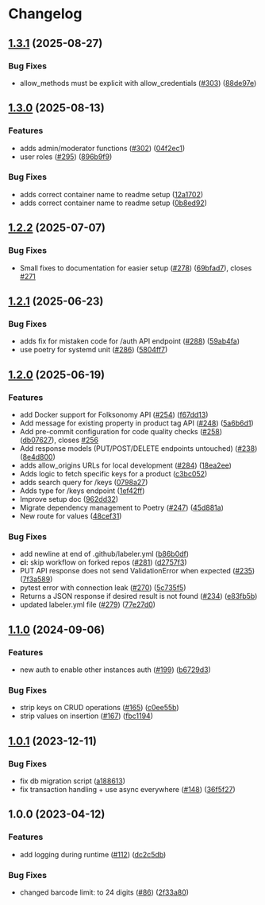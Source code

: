 # Changelog

## [1.3.1](https://github.com/openfoodfacts/folksonomy_api/compare/v1.3.0...v1.3.1) (2025-08-27)


### Bug Fixes

* allow_methods must be explicit with allow_credentials ([#303](https://github.com/openfoodfacts/folksonomy_api/issues/303)) ([88de97e](https://github.com/openfoodfacts/folksonomy_api/commit/88de97e2d7ffb1117bfe09824812886f1d62477a))

## [1.3.0](https://github.com/openfoodfacts/folksonomy_api/compare/v1.2.2...v1.3.0) (2025-08-13)


### Features

* adds admin/moderator functions ([#302](https://github.com/openfoodfacts/folksonomy_api/issues/302)) ([04f2ec1](https://github.com/openfoodfacts/folksonomy_api/commit/04f2ec102271e33be7dc6cb70f38e5b0b041dc28))
* user roles ([#295](https://github.com/openfoodfacts/folksonomy_api/issues/295)) ([896b9f9](https://github.com/openfoodfacts/folksonomy_api/commit/896b9f981dc978705d58a5e4cd0023dc76161ad2))


### Bug Fixes

* adds correct container name to readme setup ([12a1702](https://github.com/openfoodfacts/folksonomy_api/commit/12a17027e1499e18cb761ff0d7fab6171dfe364c))
* adds correct container name to readme setup ([0b8ed92](https://github.com/openfoodfacts/folksonomy_api/commit/0b8ed928d48d9dc862cd754d55614921b0add6d5))

## [1.2.2](https://github.com/openfoodfacts/folksonomy_api/compare/v1.2.1...v1.2.2) (2025-07-07)


### Bug Fixes

* Small fixes to documentation for easier setup ([#278](https://github.com/openfoodfacts/folksonomy_api/issues/278)) ([69bfad7](https://github.com/openfoodfacts/folksonomy_api/commit/69bfad7ff99f49e15c1126db1367004d60d8ab96)), closes [#271](https://github.com/openfoodfacts/folksonomy_api/issues/271)

## [1.2.1](https://github.com/openfoodfacts/folksonomy_api/compare/v1.2.0...v1.2.1) (2025-06-23)


### Bug Fixes

* adds fix for mistaken code for /auth API endpoint ([#288](https://github.com/openfoodfacts/folksonomy_api/issues/288)) ([59ab4fa](https://github.com/openfoodfacts/folksonomy_api/commit/59ab4fa2d356d3410353c3aa16028ae121bda7d0))
* use poetry for systemd unit ([#286](https://github.com/openfoodfacts/folksonomy_api/issues/286)) ([5804ff7](https://github.com/openfoodfacts/folksonomy_api/commit/5804ff7e0a8d51bca123d42d9333ec2a66a8e3a7))

## [1.2.0](https://github.com/openfoodfacts/folksonomy_api/compare/v1.1.0...v1.2.0) (2025-06-19)


### Features

* add Docker support for Folksonomy API ([#254](https://github.com/openfoodfacts/folksonomy_api/issues/254)) ([f67dd13](https://github.com/openfoodfacts/folksonomy_api/commit/f67dd13aeabdb86b900dd0fbab38651421027bb8))
* Add message for existing property in product tag API ([#248](https://github.com/openfoodfacts/folksonomy_api/issues/248)) ([5a6b6d1](https://github.com/openfoodfacts/folksonomy_api/commit/5a6b6d1ff5ccd4bb53d4a36d344f9986926b8fd3))
* Add pre-commit configuration for code quality checks ([#258](https://github.com/openfoodfacts/folksonomy_api/issues/258)) ([db07627](https://github.com/openfoodfacts/folksonomy_api/commit/db07627996bfc81ddbf93cf61e111be02fa64c53)), closes [#256](https://github.com/openfoodfacts/folksonomy_api/issues/256)
* Add response models (PUT/POST/DELETE endpoints untouched) ([#238](https://github.com/openfoodfacts/folksonomy_api/issues/238)) ([8e4d800](https://github.com/openfoodfacts/folksonomy_api/commit/8e4d800ea89fff575de226e7d0821f4d95e4f523))
* adds allow_origins URLs for local development ([#284](https://github.com/openfoodfacts/folksonomy_api/issues/284)) ([18ea2ee](https://github.com/openfoodfacts/folksonomy_api/commit/18ea2ee221bc415f7306b81d86b2df039ff59f6b))
* Adds logic to fetch specific keys for a product ([c3bc052](https://github.com/openfoodfacts/folksonomy_api/commit/c3bc05261cbd57c2fbdf5e5267f3082d49c6d5da))
* adds search query for /keys ([0798a27](https://github.com/openfoodfacts/folksonomy_api/commit/0798a27b78341148d12b8472a1e8c525f313d699))
* Adds type for /keys endpoint ([1ef42ff](https://github.com/openfoodfacts/folksonomy_api/commit/1ef42ffdd275b1d8e743fd93ddf641ab4e2209e5))
* Improve setup doc ([962dd32](https://github.com/openfoodfacts/folksonomy_api/commit/962dd326fd4cfb1348406383e6678c457543dbc7))
* Migrate dependency management to Poetry ([#247](https://github.com/openfoodfacts/folksonomy_api/issues/247)) ([45d881a](https://github.com/openfoodfacts/folksonomy_api/commit/45d881af3a6692412d9708ce5d644c6da658cf11))
* New route for values ([48cef31](https://github.com/openfoodfacts/folksonomy_api/commit/48cef3148c0e1d7ec22dedec4dce7860916583a4))


### Bug Fixes

* add newline at end of .github/labeler.yml ([b86b0df](https://github.com/openfoodfacts/folksonomy_api/commit/b86b0dfeb09843932435251eb39d40128892b37c))
* **ci:** skip workflow on forked repos ([#281](https://github.com/openfoodfacts/folksonomy_api/issues/281)) ([d2757f3](https://github.com/openfoodfacts/folksonomy_api/commit/d2757f352d3525fe963d4b7d10e72421b7318240))
* PUT API response does not send ValidationError when expected ([#235](https://github.com/openfoodfacts/folksonomy_api/issues/235)) ([7f3a589](https://github.com/openfoodfacts/folksonomy_api/commit/7f3a5891c73b9508d5b1dcfe0735b61cd20ad5ba))
* pytest error with connection leak ([#270](https://github.com/openfoodfacts/folksonomy_api/issues/270)) ([5c735f5](https://github.com/openfoodfacts/folksonomy_api/commit/5c735f550f3732571a8e5dd92b068db311b5346f))
* Returns a JSON response if desired result is not found ([#234](https://github.com/openfoodfacts/folksonomy_api/issues/234)) ([e83fb5b](https://github.com/openfoodfacts/folksonomy_api/commit/e83fb5bb5da06bc7766d4624b3b49ee63cb39ca6))
* updated labeler.yml file ([#279](https://github.com/openfoodfacts/folksonomy_api/issues/279)) ([77e27d0](https://github.com/openfoodfacts/folksonomy_api/commit/77e27d0edc750b417e525f29986c5cfd36e8b079))

## [1.1.0](https://github.com/openfoodfacts/folksonomy_api/compare/v1.0.1...v1.1.0) (2024-09-06)


### Features

* new auth to enable other instances auth ([#199](https://github.com/openfoodfacts/folksonomy_api/issues/199)) ([b6729d3](https://github.com/openfoodfacts/folksonomy_api/commit/b6729d3984e82005f6d3a04d96466c8a1f1959e3))


### Bug Fixes

* strip keys on CRUD operations ([#165](https://github.com/openfoodfacts/folksonomy_api/issues/165)) ([c0ee55b](https://github.com/openfoodfacts/folksonomy_api/commit/c0ee55b5a2d6527732dc8c0af09a5d86492fa923))
* strip values on insertion ([#167](https://github.com/openfoodfacts/folksonomy_api/issues/167)) ([fbc1194](https://github.com/openfoodfacts/folksonomy_api/commit/fbc1194699d3e38fa58dd69bec4d0eae76921dad))

## [1.0.1](https://github.com/openfoodfacts/folksonomy_api/compare/v1.0.0...v1.0.1) (2023-12-11)


### Bug Fixes

* fix db migration script ([a188613](https://github.com/openfoodfacts/folksonomy_api/commit/a1886131973f088bd3667baa4a4aa9978d6bd167))
* fix transaction handling + use async everywhere ([#148](https://github.com/openfoodfacts/folksonomy_api/issues/148)) ([36f5f27](https://github.com/openfoodfacts/folksonomy_api/commit/36f5f27c17d87de65560dcff077599e79cbecbaf))

## 1.0.0 (2023-04-12)


### Features

* add logging during runtime ([#112](https://github.com/openfoodfacts/folksonomy_api/issues/112)) ([dc2c5db](https://github.com/openfoodfacts/folksonomy_api/commit/dc2c5dbb3e6b31fa033285faf02e2e42f75d8e14))


### Bug Fixes

* changed barcode limit: to 24 digits ([#86](https://github.com/openfoodfacts/folksonomy_api/issues/86)) ([2f33a80](https://github.com/openfoodfacts/folksonomy_api/commit/2f33a80b627d2bd01811d2649e6c54b0b4451a62))
